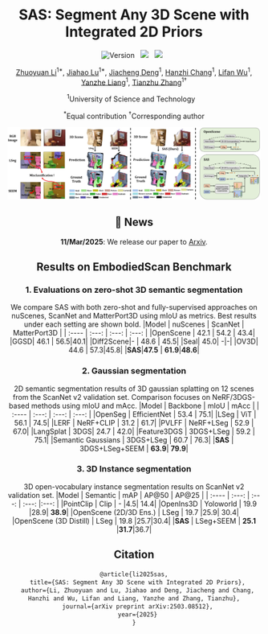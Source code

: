 <div align="center">
 
# SAS: Segment Any 3D Scene with Integrated 2D Priors
![Version](https://img.shields.io/badge/version-1.0.0-blue) &nbsp;
 <a href='https://arxiv.org/abs/2503.08512'><img src='https://img.shields.io/badge/arXiv-2503.08512-b31b1b.svg'></a> &nbsp;
 <a href='https://peoplelu.github.io/SAS.github.io/'><img src='https://img.shields.io/badge/Project-Page-Green'></a> &nbsp;

<a href="https://openreview.net/profile?id=~Zhuoyuan_Li4">Zhuoyuan Li</a><sup>1*</sup>,</span>
<a href="https://scholar.google.com/citations?user=cRpteW4AAAAJ&hl=zh-CN">Jiahao Lu</a><sup>1*</sup>,</span>
<a href="https://scholar.google.com/citations?user=-0y0FpkAAAAJ&hl=zh-CN">Jiacheng Deng</a><sup>1</sup>,
<a href="">Hanzhi Chang</a><sup>1</sup>,
<a href="">Lifan Wu</a><sup>1</sup>,
<a href="https://github.com/Rosetta-Leong">Yanzhe Liang</a><sup>1</sup>,
<a href="https://scholar.google.com/citations?user=9sCGe-gAAAAJ&hl=zh-CN">Tianzhu Zhang</a><sup>1&dagger;</sup>

<sup>1</sup>University of Science and Technology &nbsp;&nbsp;

<sup>*</sup>Equal contribution
<sup>&dagger;</sup>Corresponding author

![teaser](teaser_00.jpg)

## :rocket: News

**11/Mar/2025**: We release our paper to [Arxiv](https://arxiv.org/abs/2503.08512).


## Results on EmbodiedScan Benchmark


### 1. Evaluations on zero-shot 3D semantic segmentation

We compare SAS with both zero-shot and fully-supervised approaches on nuScenes, ScanNet and MatterPort3D using mIoU as metrics. Best results under each setting are shown bold. 
|Model | nuScenes | ScanNet | MatterPort3D |
|  :----  | :---: |  :---: | :---: |
|OpenScene | 42.1 | 54.2 | 43.4|
|GGSD| 46.1 | 56.5|40.1|
|Diff2Scene|- |  48.6 | 45.5|
|Seal| 45.0| -|-|
|OV3D| 44.6 | 57.3|45.8|
|**SAS**|**47.5** | **61.9**|**48.6**|

### 2. Gaussian segmentation

2D semantic segmentation results of 3D gaussian splatting on 12 scenes from the ScanNet v2 validation set. Comparison focuses on NeRF/3DGS-based methods using mIoU and mAcc.
|Model | Backbone | mIoU | mAcc | 
|  :----  | :---: | :---: | :---: |
|OpenSeg | EfficientNet | 53.4 | 75.1|
|LSeg | ViT | 56.1 |  74.5|
|LERF | NeRF+CLIP | 31.2 | 61.7|
|PVLFF | NeRF+LSeg | 52.9 | 67.0|
|LangSplat | 3DGS| 24.7 | 42.0|
|Feature3DGS | 3DGS+LSeg | 59.2 | 75.1|
|Semantic Gaussians | 3DGS+LSeg | 60.7 | 76.3|
|**SAS** | 3DGS+LSeg+SEEM | **63.9**| **79.9**|



### 3. 3D Instance segmentation

3D open-vocabulary instance segmentation results on ScanNet v2 validation set.
|Model | Semantic | mAP | AP@50 | AP@25 |
|  :----  | :---: | :---: | :---: |:---: |
|PointClip | Clip | - |4.5| 14.4|
|OpenIns3D | Yoloworld | 19.9 |28.9| **38.9**|
|OpenScene (2D/3D Ens.) | LSeg | 19.7 |25.9| 30.4|
|OpenScene (3D Distill) | LSeg | 19.8 |25.7|30.4|
|**SAS** | LSeg+SEEM | **25.1** |**31.7**|36.7|

## Citation
```
@article{li2025sas,
  title={SAS: Segment Any 3D Scene with Integrated 2D Priors},
  author={Li, Zhuoyuan and Lu, Jiahao and Deng, Jiacheng and Chang, Hanzhi and Wu, Lifan and Liang, Yanzhe and Zhang, Tianzhu},
  journal={arXiv preprint arXiv:2503.08512},
  year={2025}
}
```
